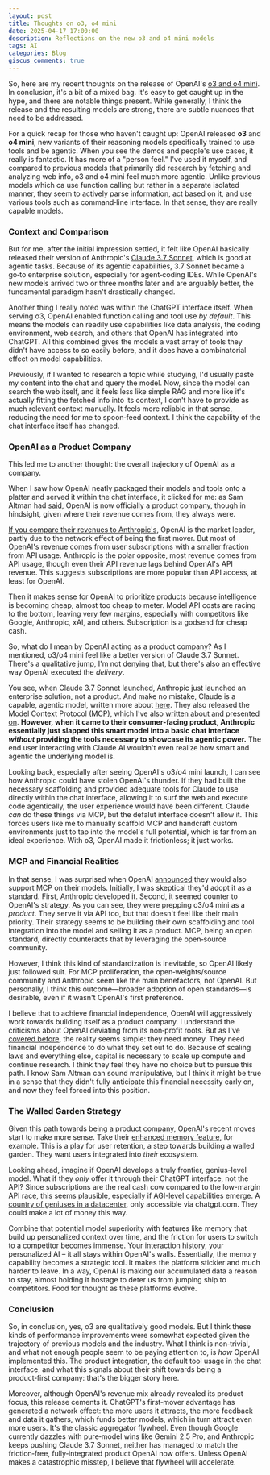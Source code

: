 ```yaml
---
layout: post
title: Thoughts on o3, o4 mini
date: 2025-04-17 17:00:00
description: Reflections on the new o3 and o4 mini models
tags: AI
categories: Blog
giscus_comments: true
---
```


So, here are my recent thoughts on the release of OpenAI's [o3 and o4 mini](https://openai.com/index/introducing-o3-and-o4-mini/). In conclusion, it's a bit of a mixed bag. It's easy to get caught up in the hype, and there are notable things present. While generally, I think the release and the resulting models are strong, there are subtle nuances that need to be addressed.

For a quick recap for those who haven't caught up: OpenAI released **o3** and **o4 mini**, new variants of their reasoning models specifically trained to use tools and be agentic. When you see the demos and people's use cases, it really is fantastic. It has more of a "person feel." I've used it myself, and compared to previous models that primarily did research by fetching and analyzing web info, o3 and o4 mini feel much more agentic. Unlike previous models which ca use function calling but rather in a separate isolated manner, they seem to actively parse information, act based on it, and use various tools such as command‑line interface. In that sense, they are really capable models.

### Context and Comparison

But for me, after the initial impression settled, it felt like OpenAI basically released their version of Anthropic's [Claude 3.7 Sonnet](https://www.anthropic.com/news/claude-3-7-sonnet), which is good at agentic tasks. Because of its agentic capabilities, 3.7 Sonnet became a go‑to enterprise solution, especially for agent‑coding IDEs. While OpenAI's new models arrived two or three months later and are arguably better, the fundamental paradigm hasn't drastically changed.

Another thing I really noted was within the ChatGPT interface itself. When serving o3, OpenAI enabled function calling and tool use *by default*. This means the models can readily use capabilities like data analysis, the coding environment, web search, and others that OpenAI has integrated into ChatGPT. All this combined gives the models a vast array of tools they didn't have access to so easily before, and it does have a combinatorial effect on model capabilities.


Previously, if I wanted to research a topic while studying, I'd usually paste my content into the chat and query the model. Now, since the model can search the web itself, and it feels less like simple RAG and more like it's actually fitting the fetched info into its context, I don't have to provide as much relevant context manually. It feels more reliable in that sense, reducing the need for me to spoon‑feed context. I think the capability of the chat interface itself has changed.

### OpenAI as a Product Company

This led me to another thought: the overall trajectory of OpenAI as a company.

When I saw how OpenAI neatly packaged their models and tools onto a platter and served it within the chat interface, it clicked for me: as Sam Altman had [said](https://www.youtube.com/live/5MWT_doo68k?t=653), OpenAI is now officially a product company, though in hindsight, given where their revenue comes from, they always were.

[If you compare their revenues to Anthropic's](https://medium.com/@furqankhaan/how-openai-and-anthropic-are-cashing-in-on-ai-a-look-at-their-revenue-models-d9d9ae79dd28), OpenAI is the market leader, partly due to the network effect of being the first mover. But most of OpenAI's revenue comes from user subscriptions with a smaller fraction from API usage. Anthropic is the polar opposite, most revenue comes from API usage, though even their API revenue lags behind OpenAI's API revenue. This suggests subscriptions are more popular than API access, at least for OpenAI.

Then it makes sense for OpenAI to prioritize products because intelligence is becoming cheap, almost too cheap to meter. Model API costs are racing to the bottom, leaving very few margins, especially with competitors like Google, Anthropic, xAI, and others. Subscription is a godsend for cheap cash.

So, what do I mean by OpenAI acting as a product company? As I mentioned, o3/o4 mini feel like a better version of Claude 3.7 Sonnet. There's a qualitative jump, I'm not denying that, but there's also an effective way OpenAI executed the *delivery*.

You see, when Claude 3.7 Sonnet launched, Anthropic just launched an enterprise solution, not a product. And make no mistake, Claude is a capable, agentic model, written more about [here](/blog/2025/Claude-Code/). They also released the Model Context Protocol [(MCP)](https://www.anthropic.com/news/model-context-protocol), which I've also [written about and presented on](/blog/2025/vibe-coding/). **However, when it came to their consumer-facing product, Anthropic essentially just slapped this smart model into a basic chat interface *without* providing the tools necessary to showcase its agentic power.** The end user interacting with Claude AI wouldn't even realize how smart and agentic the underlying model is.

Looking back, especially after seeing OpenAI's o3/o4 mini launch, I can see how Anthropic could have stolen OpenAI's thunder. If they had built the necessary scaffolding and provided adequate tools for Claude to use directly within the chat interface, allowing it to surf the web and execute code agentically, the user experience would have been different. Claude *can* do these things via MCP, but the defalut interface doesn't allow it. This forces users like me to manually scaffold MCP and handcraft custom environments just to tap into the model's full potential, which is far from an ideal experience. With o3, OpenAI made it frictionless; it just works.

### MCP and Financial Realities

In that sense, I was surprised when OpenAI [announced](https://x.com/sama/status/1904957253456941061) they would also support MCP on their models. Initially, I was skeptical they'd adopt it as a standard. First, Anthropic developed it. Second, it seemed counter to OpenAI's strategy. As you can see, they were prepping o3/o4 mini as a *product*. They serve it via API too, but that doesn't feel like their main priority. Their strategy seems to be building their own scaffolding and tool integration into the model and selling it as a product. MCP, being an open standard, directly counteracts that by leveraging the open‑source community.

However, I think this kind of standardization is inevitable, so OpenAI likely just followed suit. For MCP proliferation, the open‑weights/source community and Anthropic seem like the main benefactors, not OpenAI. But personally, I think this outcome—broader adoption of open standards—is desirable, even if it wasn't OpenAI's first preference.

I believe that to achieve financial independence, OpenAI will aggressively work towards building itself as a product company. I understand the criticisms about OpenAI deviating from its non‑profit roots. But as I've [covered before](/blog/2025/OpenAI-for-profit/), the reality seems simple: they need money. They need financial independence to do what they set out to do. Because of scaling laws and everything else, capital is necessary to scale up compute and continue research. I think they feel they have no choice but to pursue this path. I know Sam Altman can sound manipulative, but I think it might be true in a sense that they didn't fully anticipate this financial necessity early on, and now they feel forced into this position.

### The Walled Garden Strategy

Given this path towards being a product company, OpenAI's recent moves start to make more sense. Take their [enhanced memory feature](https://x.com/OpenAI/status/1910378768172212636), for example. This is a play for user retention, a step towards building a walled garden. They want users integrated into *their* ecosystem.

Looking ahead, imagine if OpenAI develops a truly frontier, genius-level model. What if they *only* offer it through their ChatGPT interface, not the API? Since subscriptions are the real cash cow compared to the low-margin API race, this seems plausible, especially if AGI-level capabilities emerge. A [country of geniuses in a datacenter](https://darioamodei.com/machines-of-loving-grace), only accessible via chatgpt.com. They could make a lot of money this way.

Combine that potential model superiority with features like memory that build up personalized context over time, and the friction for users to switch to a competitor becomes immense. Your interaction history, your personalized AI – it all stays within OpenAI's walls. Essentially, the memory capability becomes a strategic tool. It makes the platform stickier and much harder to leave. In a way, OpenAI is making our accumulated data a reason to stay, almost holding it hostage to deter us from jumping ship to competitors. Food for thought as these platforms evolve.

### Conclusion

So, in conclusion, yes, o3 are qualitatively good models. But I think these kinds of performance improvements were somewhat expected given the trajectory of previous models and the industry. What I think is non‑trivial, and what not enough people seem to be paying attention to, is *how* OpenAI implemented this. The product integration, the default tool usage in the chat interface, and what this signals about their shift towards being a product‑first company: that's the bigger story here.

Moreover, although OpenAI's revenue mix already revealed its product focus, this release cements it. ChatGPT's first‑mover advantage has generated a network effect: the more users it attracts, the more feedback and data it gathers, which funds better models, which in turn attract even more users. It's the classic aggregator flywheel. Even though Google currently dazzles with pure‑model wins like Gemini 2.5 Pro, and Anthropic keeps pushing Claude 3.7 Sonnet, neither has managed to match the friction‑free, fully‑integrated product OpenAI now offers. Unless OpenAI makes a catastrophic misstep, I believe that flywheel will accelerate.
